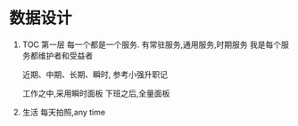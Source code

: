 # 数据设计

1. TOC 第一层
   每一个都是一个服务.
   有常驻服务,通用服务,时期服务
   我是每个服务都维护者和受益者

   近期、中期、长期、瞬时, 参考小强升职记

   工作之中,采用瞬时面板
   下班之后,全量面板

2. 生活
   每天拍照,any time
